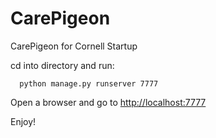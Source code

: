 # CarePigeon
CarePigeon for Cornell Startup

cd into directory and run:

```
  python manage.py runserver 7777
```

Open a browser and go to <a href="http://localhost:7777">http://localhost:7777<a>


Enjoy!
